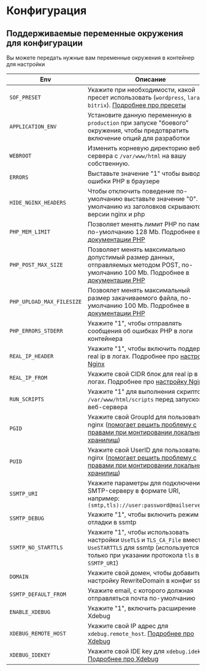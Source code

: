 # Конфигурация

## Поддерживаемые переменные окружения для конфигурации

Вы можете передать нужные вам переменные окружения в контейнер для настройки

| Env                       | Описание                                                                                                                                                                                            |
| ------------------------- | --------------------------------------------------------------------------------------------------------------------------------------------------------------------------------------------------- |
| `SOF_PRESET`              | Укажите при необходимости, какой пресет использовать (`wordpress`, `laravel`, `bitrix`). [Подробнее про пресеты](./presets.md)                                                                      |
| `APPLICATION_ENV`         | Установите данную переменную в `production` при запуске "боевого" окружения, чтобы предотвратить включение опций для разработки                                                                     |
| `WEBROOT`                 | Изменить корневую директорию веб-сервера с `/var/www/html` на вашу собственную.                                                                                                                     |
| `ERRORS`                  | Выставьте значение "1" чтобы выводить ошибки PHP в браузере                                                                                                                                         |
| `HIDE_NGINX_HEADERS`      | Чтобы отключить поведение по-умолчанию выставьте значение "0". По-умолчанию из заголовков скрываются версии nginx и php                                                                             |
| `PHP_MEM_LIMIT`           | Позволяет менять лимит PHP по памяти, по-умолчанию 128 Mb. Подробнее в [документации PHP](https://www.php.net/manual/ru/ini.core.php#ini.memory-limit)                                              |
| `PHP_POST_MAX_SIZE`       | Позволяет менять максимально допустимый размер данных, отправляемых методом POST, по-умолчанию 100 Mb. Подробнее в [документации PHP](https://www.php.net/manual/ru/ini.core.php#ini.post-max-size) |
| `PHP_UPLOAD_MAX_FILESIZE` | Позвоялет менять максимальный размер закачиваемого файла, по-умолчанию 100 Mb. Подробнее в [документации PHP](https://www.php.net/manual/ru/ini.core.php#ini.upload-max-filesize)                   |
| `PHP_ERRORS_STDERR`       | Укажите "1", чтобы отправлять сообщения об ошибках PHP в логи контейнера                                                                                                                            |
| `REAL_IP_HEADER`          | Укажите "1", чтобы включить поддержку real ip в логах. Подробнее про [настройку Nginx](./nginx_configuration.md)                                                                                    |
| `REAL_IP_FROM`            | Укажите свой CIDR блок для real ip в логах. Подробнее про [настройку Nginx](./nginx_configuration.md)                                                                                               |
| `RUN_SCRIPTS`             | Укажите "1" для выполнения скриптов из `/var/www/html/scripts` перед запуском веб-сервера                                                                                                           |
| `PGID`                    | Укажите свой GroupId для пользователя nginx ([помогает решить проблему с правами при монтировании локальных хранилищ](./uid_gid.md))                                                                |
| `PUID`                    | Укажите свой UserID для пользователя nginx ([помогает решить проблему с правами при монтировании локальных хранилищ](./uid_gid.md))                                                                 |
| `SSMTP_URI`               | Укажите параметры для подключения к SMTP-серверу в формате URI, например: `(smtp,tls)://user:password@mailserver:25`                                                                                |
| `SSMTP_DEBUG`             | Укажите "1", чтобы включить режим отладки в ssmtp                                                                                                                                                   |
| `SSMTP_NO_STARTTLS`       | Укажите "1", чтобы использовать настройки `UseTLS` и `TLS_CA_File` вместо `UseSTARTTLS` для ssmtp (используется только при указании протокола `tls` в `SSMTP_URI`)                                  |
| `DOMAIN`                  | Укажите свой домен, чтобы добавить настройку RewriteDomain в конфиг ssmtp                                                                                                                           |
| `SSMTP_DEFAULT_FROM`      | Укажите email, с которого должная отправляться почта по-умолчанию                                                                                                                                   |
| `ENABLE_XDEBUG`           | Укажите "1", включить расширение Xdebug                                                                                                                                                             |
| `XDEBUG_REMOTE_HOST`      | Укажите свой IP адрес для `xdebug.remote_host`. [Подробнее про Xdebug](./xdebug.md)                                                                                                                 |
| `XDEBUG_IDEKEY`           | Укажите свой IDE key для `xdebug.idekey`. [Подробнее про Xdebug](./xdebug.md)                                                                                                                       |
